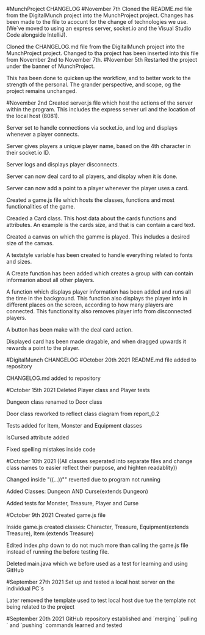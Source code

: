 #MunchProject CHANGELOG
#November 7th 
Cloned the README.md file from the DigitalMunch project into the MunchProject project. 
Changes has been made to the file to acocunt for the change of technologies we use.
(We´ve moved to using an express server, socket.io and the Visual Studio Code alongside IntelliJ).

Cloned the CHANGELOG.md file from the DigitalMunch project into the MunchProject project.
Changed to tha project has been inserted into this file from November 2nd to November 7th.
#November 5th 
Restarted the project under the banner of MunchProject. 

This has been done to quicken up the workflow, 
and to better work to the strength of the personal.
The grander perspective, and scope, og the project remains unchanged. 

#November 2nd
Created server.js file which host the actions of the server within the program.
This includes the express server url and the location of the local host (8081).

Server set to handle connections via socket.io, and log and displays whenever a player connects.

Server gives players a unique player name, based on the 4th character in their socket.io ID.

Server logs and displays player disconnects.

Server can now deal card to all players, and display when it is done. 

Server can now add a point to a player whenever the player uses a card.

Created a game.js file which hosts the classes, functions and most functionalities of the game. 

Creaded a Card class. 
This host data about the cards functions and attributes. 
An example is the cards size, and that is can contain a card text.

Created a canvas on which the gamme is played.
This includes a desired size of the canvas.

A textstyle variable has been created to handle everything related to fonts and sizes. 

A Create function has been added which creates a group with can contain informarion about all other players.

A function which displays player information has been added and runs all the time in the background.
This function also displays the player info in different places on the screen, 
according to how many players are connected.
This functionality also removes player info from disconnected players. 

A button has been make with the deal card action. 

Displayed card has been made dragable, 
and when dragged upwards it rewards a point to the player.

#DigitalMunch CHANGELOG
#October 20th 2021
README.md file added to repository

CHANGELOG.md added to repository

#October 15th 2021
Deleted Player class and Player tests

Dungeon class renamed to Door class

Door class reworked to reflect class diagram from report_0.2

Tests added for Item, Monster and Equipment classes

IsCursed attribute added

Fixed spelling mistakes inside code

#October 10th 2021
((All classes seperated into separate files and change class names to easier reflect their purpose, 
and highten readablity))

Changed inside "((...))"" reverted due to program not running

Added Classes: Dungeon AND Curse(extends Dungeon)

Added tests for Monster, Treasure, Player and Curse

#October 9th 2021
Created game.js file 

Inside game.js created classes: Character, Treasure, Equipment(extends Treasure), Item (extends Treasure)

Edited index.php down to do not much more than calling the game.js file instead of running the before testing file.

Deleted main.java which we before used as a test for learning and using GitHub

#September 27th 2021
Set up and tested a local host server on the individual PC´s 

Later removed the template used to test local host due tue the template not being related to the project

#September 20th 2021
GitHub repository established and ´merging´ ´pulling´ and ´pushing´ commands learned and tested
